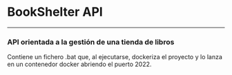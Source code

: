 # BookShelter API
***
### API orientada a la gestión de una tienda de libros

Contiene un fichero .bat que, al ejecutarse, dockeriza el proyecto y lo lanza en un contenedor docker abriendo el puerto 2022.
